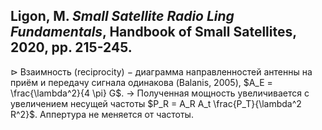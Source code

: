 ## Ligon, M. _Small Satellite Radio Ling Fundamentals_, Handbook of Small Satellites, 2020, pp. 215-245.

$\rhd$ Взаимность (reciprocity) $-$ диаграмма направленностей антенны на приём и передачу сигнала одинакова (Balanis, 2005), $A_E = \frac{\lambda^2}{4 \pi} G$.
$\to$ Полученная мощность увеличивается с увеличением несущей частоты $P_R = A_R A_t \frac{P_T}{\lambda^2 R^2}$. Аппертура не меняется от частоты.
